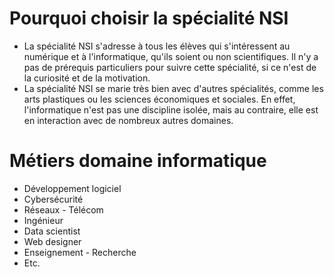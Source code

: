 # Pourquoi choisir la spécialité NSI 

- La spécialité NSI s'adresse à tous les élèves qui s'intéressent au numérique et à l'informatique, qu'ils soient ou non scientifiques. Il n'y a pas de prérequis particuliers pour suivre cette spécialité, si ce n'est de la curiosité et de la motivation.
- La spécialité NSI se marie très bien avec d'autres spécialités, comme les arts plastiques ou les sciences économiques et sociales. En effet, l'informatique n'est pas une discipline isolée, mais au contraire, elle est en interaction avec de nombreux autres domaines.

# Métiers domaine informatique

  - Développement logiciel
  - Cybersécurité
  - Réseaux - Télécom
  - Ingénieur
  - Data scientist
  - Web designer
  - Enseignement - Recherche
  - Etc.
